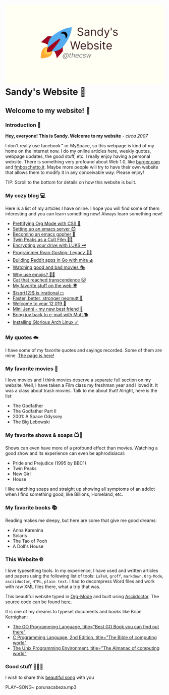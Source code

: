 ![preview](./preview.png)
Sandy\'s Website 🚀
==================

Welcome to my website! 🌷
------------------------

### Introduction 🛀

**Hey, everyone! This is Sandy. Welcome to my website** - *circa 2007*

I don\'t really use facebook™ or MySpace, so this webpage is kind of my
home on the internet now. I do my online articles here, weekly quotes,
webpage updates, the good stuff, etc. I really enjoy having a personal
website. There is something very profound about Web 1.0, like
[burger.com](http://burger.com) and
[fmboschetto.it](http://fmboschetto.it). Maybe more people will try to
have their own website that allows them to modify it in any conceivable
way. Please enjoy!

TIP: Scroll to the bottom for details on how this website is built.

### My cozy blog 💻

Here is a list of my articles I have online. I hope you will find some
of them interesting and you can learn something new! Always learn
something new!

-   [Prettifying Org Mode with CSS 💅](./articles/orgmode-css)
-   [Setting up an emacs server 😈](./articles/emacsd)
-   [Becoming an emacs gopher 🐗](./articles/go-emacs)
-   [Twin Peaks as a Cult Film 🌲🌲](./articles/twin-peaks)
-   [Encrypting your drive with LUKS 🗝](./articles/encrypting_usb)
-   [Programmer Ryan Gosling: Legacy 👨‍💻](./articles/ryan_codes)
-   [Building Reddit apps in Go with mira ⛳](./articles/mira_reddit)
-   [Watching good and bad movies 🎭](./articles/good_bad_movies)
-   [Why use emojis? 🎷🕺](./articles/why_use_emojis)
-   [Cat that reached transcendence
    🐱](./articles/quick_dirty_js/exercise3)
-   [My favorite stuff on the web 🌍](./articles/best_web)
-   [$\sqrt{2}$ is irrational ◻](./articles/sqrt2irrational)
-   [Faster, better, stronger neomutt 🐩](./articles/better_mutt/)
-   [Welcome to year 12,019 📅](./articles/year_12019/)
-   [Mini Jenni - my new best friend 🏮](./articles/mini_jenni/)
-   [Bring joy back to e-mail with Mutt 🐕](./articles/using_mutt/)
-   [Installing Glorious Arch Linux ☄️](./articles/installing_arch/)

### My quotes ☁️

I have some of my favorite quotes and sayings recorded. Some of them are
mine. [The page is here!](./quotes)

### My favorite movies 🎥

I love movies and I think movies deserve a separate full section on my
website. Well, I have taken a Film class my freshman year and I loved
it. It was a class about trash movies. Talk to me about that! Alright,
here is the list:

-   The Godfather
-   The Godfather Part II
-   2001: A Space Odyssey
-   The Big Lebowski

### My favorite shows & soaps 📺🧼

Shows can even have more of a profound effect than movies. Watching a
good show and its experience can even be aphrodisiacal:

-   Pride and Prejudice (1995 by BBC1)
-   Twin Peaks
-   New Girl
-   House

I like watching soaps and straight up showing all symptoms of an addict
when I find something good, like Billions, Homeland, etc.

### My favorite books 📚

Reading makes me sleepy, but here are some that give me good dreams:

-   Anna Karenina
-   Solaris
-   The Tao of Pooh
-   A Doll\'s House

### This Website 🌐

I love typesetting tools. In my experience, I have used and written
articles and papers using the following list of tools: `LaTeX`, `groff`,
`markdown`, `Org-Mode`, `asciidoctor`, `HTML`, `plain text`. I had to
decompress Word files and work with raw XML files there, what a trip
that was.

This beautiful website typed in [Org-Mode](https://orgmode.org/) and
built using [Asciidoctor](http://asciidoctor.org). The source code can
be found [here](https://github.com/thecsw/thecsw.github.io).

It is one of my dreams to typeset documents and books like Brian
Kernighan:

-   [The GO Programming Language, title=\"Best GO Book you can find out
    there\"](https://www.amazon.com/Programming-Language-Addison-Wesley-Professional-Computing/dp/0134190440/ref=sr_1_1?keywords=The+go+programming+languagu&qid=1556766950&s=gateway&sr=8-1-spell)
-   [C Programming Language, 2nd Edition, title=\"The Bible of computing
    world\"](https://www.amazon.com/Programming-Language-2nd-Brian-Kernighan/dp/0131103628/ref=sr_1_2?crid=3CGWLG27VTZ18&keywords=the+c+programming+language+2nd+edition&qid=1556952161&s=gateway&sprefix=The+c+program%252Caps%252C182&sr=8-2)
-   [The Unix Programming Environment, title=\"The Almanac of computing
    world\"](https://www.amazon.com/gp/product/013937681X/ref=dbs_a_def_rwt_hsch_vapi_taft_p1_i5)

### Good stuff 💃💃💃

I wish to share this [beautiful
song](https://en.wikipedia.org/wiki/Por_una_Cabeza) with you

PLAY~SONG~ porunacabeza.mp3
